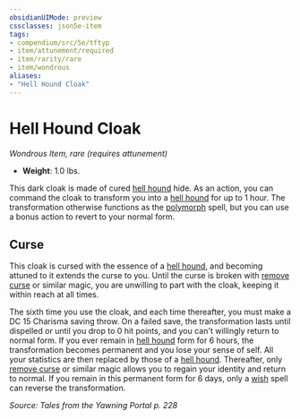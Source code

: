 ```yaml
---
obsidianUIMode: preview
cssclasses: json5e-item
tags:
- compendium/src/5e/tftyp
- item/attunement/required
- item/rarity/rare
- item/wondrous
aliases: 
- "Hell Hound Cloak"
---
```

# Hell Hound Cloak
*Wondrous Item, rare (requires attunement)*  

- **Weight**: 1.0 lbs.

This dark cloak is made of cured [hell hound](b_hell-hound.md) hide. As an action, you can command the cloak to transform you into a [hell hound](b_hell-hound.md) for up to 1 hour. The transformation otherwise functions as the [polymorph](compendium/spells/polymorph.md) spell, but you can use a bonus action to revert to your normal form.

## Curse

This cloak is cursed with the essence of a [hell hound](b_hell-hound.md), and becoming attuned to it extends the curse to you. Until the curse is broken with [remove curse](compendium/spells/remove-curse.md) or similar magic, you are unwilling to part with the cloak, keeping it within reach at all times.

The sixth time you use the cloak, and each time thereafter, you must make a DC 15 Charisma saving throw. On a failed save, the transformation lasts until dispelled or until you drop to 0 hit points, and you can't willingly return to normal form. If you ever remain in [hell hound](b_hell-hound.md) form for 6 hours, the transformation becomes permanent and you lose your sense of self. All your statistics are then replaced by those of a [hell hound](b_hell-hound.md). Thereafter, only [remove curse](compendium/spells/remove-curse.md) or similar magic allows you to regain your identity and return to normal. If you remain in this permanent form for 6 days, only a [wish](compendium/spells/wish.md) spell can reverse the transformation.

*Source: Tales from the Yawning Portal p. 228*